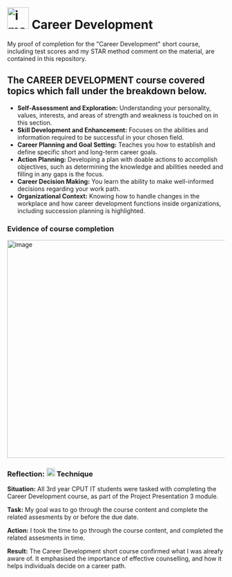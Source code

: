 # <img width="50" height="50" alt="image" src="https://github.com/user-attachments/assets/cd029836-423c-4333-aa83-9a1893f77c99" /> Career Development
My proof of completion for the "Career Development" short course, including test scores and my STAR method comment on the material, are contained in this repository.

## The CAREER DEVELOPMENT course covered topics which fall under the breakdown below.
- **Self-Assessment and Exploration:** Understanding your personality, values, interests, and areas of strength and weakness is touched on in this section.
- **Skill Development and Enhancement:** Focuses on the abilities and information required to be successful in your chosen field.
- **Career Planning and Goal Setting:** Teaches you how to establish and define specific short and long-term career goals.
- **Action Planning:** Developing a plan with doable actions to accomplish objectives, such as determining the knowledge and abilities needed and filling in any gaps is the focus.
- **Career Decision Making:** You learn the ability to make well-informed decisions regarding your work path.
- **Organizational Context:** Knowing how to handle changes in the workplace and how career development functions inside organizations, including succession planning is highlighted.

### Evidence of course completion
<img width="960" height="504" alt="image" src="https://github.com/user-attachments/assets/45ad8b2c-6d32-4d32-b65f-0a520f7ada95" />

### Reflection: <img width="20" height="20" alt="image" src="https://github.com/user-attachments/assets/0a7d2c8b-6444-43b3-8d4a-be93c09e3d55" /> Technique
**Situation:** All 3rd year CPUT IT students were tasked with completing the Career Development course, as part of the Project Presentation 3 module.

**Task:** My goal was to go through the course content and complete the related assesments by or before the due date.

**Action:** I took the time to go through the course content, and completed the related assesments in time.

**Result:** The Career Development short course confirmed what I was alreafy aware of. It emphasised the importance of effective counselling, and how it helps individuals decide on a career path.
